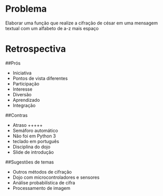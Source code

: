 Problema
========

Elaborar uma função que realize a cifração de césar em uma mensagem textual com um alfabeto de a-z mais espaço

Retrospectiva
=============

##Prós
- Iniciativa
- Pontos de vista diferentes
- Participação
- Interesse
- Diversão
- Aprendizado
- Integração

##Contras
- Atraso +++++
- Semáforo automático
- Não foi em Python 3
- teclado em português
- Disciplina do dojo
- Slide de introdução

##Sugestões de temas
- Outros métodos de cifração
- Dojo com microcontroladores e sensores
- Análise probabilística de cifra
- Processamento de imagem
